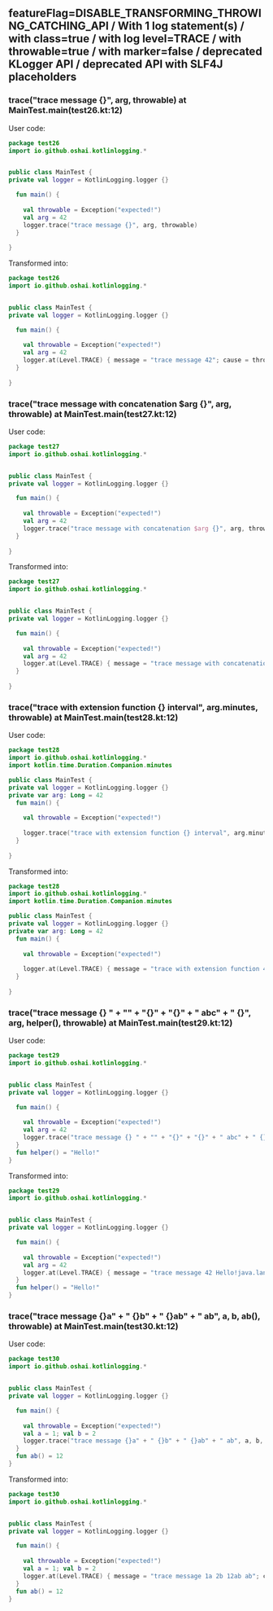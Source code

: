 ## featureFlag=DISABLE_TRANSFORMING_THROWING_CATCHING_API / With 1 log statement(s) / with class=true / with log level=TRACE / with throwable=true / with marker=false / deprecated KLogger API / deprecated API with SLF4J placeholders



###  trace("trace message {}", arg, throwable) at MainTest.main(test26.kt:12)

User code:
```kotlin
package test26
import io.github.oshai.kotlinlogging.*


public class MainTest {
private val logger = KotlinLogging.logger {}

  fun main() {
    
    val throwable = Exception("expected!")
    val arg = 42
    logger.trace("trace message {}", arg, throwable)
  }
  
}


```
  
Transformed into:
```kotlin
package test26
import io.github.oshai.kotlinlogging.*


public class MainTest {
private val logger = KotlinLogging.logger {}

  fun main() {
    
    val throwable = Exception("expected!")
    val arg = 42
    logger.at(Level.TRACE) { message = "trace message 42"; cause = throwable; internalCompilerData = KLoggingEventBuilder.InternalCompilerData(messageTemplate = ""trace message {}"", className = "test26.MainTest", methodName = "main", fileName = "test26.kt", lineNumber = 12)
  }
  
}


```

###  trace("trace message with concatenation $arg {}", arg, throwable) at MainTest.main(test27.kt:12)

User code:
```kotlin
package test27
import io.github.oshai.kotlinlogging.*


public class MainTest {
private val logger = KotlinLogging.logger {}

  fun main() {
    
    val throwable = Exception("expected!")
    val arg = 42
    logger.trace("trace message with concatenation $arg {}", arg, throwable)
  }
  
}


```
  
Transformed into:
```kotlin
package test27
import io.github.oshai.kotlinlogging.*


public class MainTest {
private val logger = KotlinLogging.logger {}

  fun main() {
    
    val throwable = Exception("expected!")
    val arg = 42
    logger.at(Level.TRACE) { message = "trace message with concatenation 42 42"; cause = throwable; internalCompilerData = KLoggingEventBuilder.InternalCompilerData(messageTemplate = ""trace message with concatenation $arg {}"", className = "test27.MainTest", methodName = "main", fileName = "test27.kt", lineNumber = 12)
  }
  
}


```

###  trace("trace with extension function {} interval", arg.minutes, throwable) at MainTest.main(test28.kt:12)

User code:
```kotlin
package test28
import io.github.oshai.kotlinlogging.*
import kotlin.time.Duration.Companion.minutes

public class MainTest {
private val logger = KotlinLogging.logger {}
private var arg: Long = 42
  fun main() {
    
    val throwable = Exception("expected!")
    
    logger.trace("trace with extension function {} interval", arg.minutes, throwable)
  }
  
}


```
  
Transformed into:
```kotlin
package test28
import io.github.oshai.kotlinlogging.*
import kotlin.time.Duration.Companion.minutes

public class MainTest {
private val logger = KotlinLogging.logger {}
private var arg: Long = 42
  fun main() {
    
    val throwable = Exception("expected!")
    
    logger.at(Level.TRACE) { message = "trace with extension function 42m interval"; cause = throwable; internalCompilerData = KLoggingEventBuilder.InternalCompilerData(messageTemplate = ""trace with extension function {} interval"", className = "test28.MainTest", methodName = "main", fileName = "test28.kt", lineNumber = 12)
  }
  
}


```

###  trace("trace message {} " + "" + "{}" + "{}" + " abc" + " {}", arg, helper(), throwable) at MainTest.main(test29.kt:12)

User code:
```kotlin
package test29
import io.github.oshai.kotlinlogging.*


public class MainTest {
private val logger = KotlinLogging.logger {}

  fun main() {
    
    val throwable = Exception("expected!")
    val arg = 42
    logger.trace("trace message {} " + "" + "{}" + "{}" + " abc" + " {}", arg, helper(), throwable)
  }
  fun helper() = "Hello!"
}


```
  
Transformed into:
```kotlin
package test29
import io.github.oshai.kotlinlogging.*


public class MainTest {
private val logger = KotlinLogging.logger {}

  fun main() {
    
    val throwable = Exception("expected!")
    val arg = 42
    logger.at(Level.TRACE) { message = "trace message 42 Hello!java.lang.Exception: expected! abc {}"; internalCompilerData = KLoggingEventBuilder.InternalCompilerData(messageTemplate = ""trace message {} " + "" + "{}" + "{}" + " abc" + " {}"", className = "test29.MainTest", methodName = "main", fileName = "test29.kt", lineNumber = 12)
  }
  fun helper() = "Hello!"
}


```

###  trace("trace message {}a" + " {}b" + " {}ab" + " ab", a, b, ab(), throwable) at MainTest.main(test30.kt:12)

User code:
```kotlin
package test30
import io.github.oshai.kotlinlogging.*


public class MainTest {
private val logger = KotlinLogging.logger {}

  fun main() {
    
    val throwable = Exception("expected!")
    val a = 1; val b = 2
    logger.trace("trace message {}a" + " {}b" + " {}ab" + " ab", a, b, ab(), throwable)
  }
  fun ab() = 12
}


```
  
Transformed into:
```kotlin
package test30
import io.github.oshai.kotlinlogging.*


public class MainTest {
private val logger = KotlinLogging.logger {}

  fun main() {
    
    val throwable = Exception("expected!")
    val a = 1; val b = 2
    logger.at(Level.TRACE) { message = "trace message 1a 2b 12ab ab"; cause = throwable; internalCompilerData = KLoggingEventBuilder.InternalCompilerData(messageTemplate = ""trace message {}a" + " {}b" + " {}ab" + " ab"", className = "test30.MainTest", methodName = "main", fileName = "test30.kt", lineNumber = 12)
  }
  fun ab() = 12
}


```
